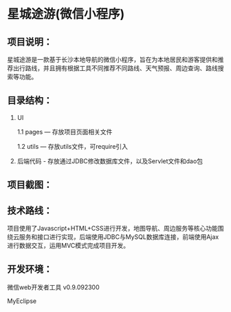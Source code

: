 # 星城途游(微信小程序)

## 项目说明：
星城途游是一款基于长沙本地导航的微信小程序，旨在为本地居民和游客提供和推荐出行路线，并且拥有根据工具不同推荐不同路线、天气预报、周边查询、路线搜索等功能。

## 目录结构：
1. UI

    1.1 pages — 存放项目页面相关文件
  
    1.2 utils — 存放utils文件，可require引入
    
2. 后端代码 - 存放通过JDBC修改数据库文件，以及Servlet文件和dao包    
  
## 项目截图：

## 技术路线：
项目使用了Javascript+HTML+CSS进行开发，地图导航、周边服务等核心功能围绕云服务和接口进行实现，后端使用JDBC与MySQL数据库连接，前端使用Ajax进行数据交互，运用MVC模式完成项目开发。

## 开发环境：

微信web开发者工具 v0.9.092300

MyEclipse
